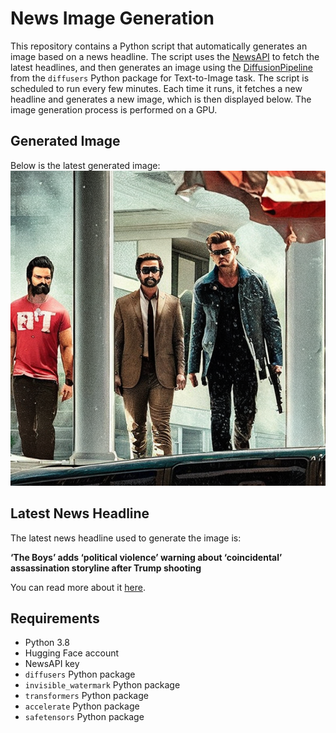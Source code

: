 # News Image Generation
This repository contains a Python script that automatically generates an image based on a news headline. The script uses the [NewsAPI](https://newsapi.org/) to fetch the latest headlines, and then generates an image using the [DiffusionPipeline](https://github.com/huggingface/diffusers) from the `diffusers` Python package for Text-to-Image task.
The script is scheduled to run every few minutes. Each time it runs, it fetches a new headline and generates a new image, which is then displayed below. The image generation process is performed on a GPU.

## Generated Image
Below is the latest generated image:
![Generated Image](image.png)

## Latest News Headline
The latest news headline used to generate the image is:

**‘The Boys’ adds ‘political violence’ warning about ‘coincidental’ assassination storyline after Trump shooting**

You can read more about it [here](https://news.google.com/rss/articles/CBMibmh0dHBzOi8vbnlwb3N0LmNvbS8yMDI0LzA3LzE4L2VudGVydGFpbm1lbnQvdGhlLWJveXMtd2FybnMtYWJvdXQtYXNzYXNzaW5hdGlvbi1zdG9yeWxpbmUtYWZ0ZXItdHJ1bXAtc2hvb3Rpbmcv0gEA?oc=5).

## Requirements
- Python 3.8
- Hugging Face account
- NewsAPI key
- `diffusers` Python package
- `invisible_watermark` Python package
- `transformers` Python package
- `accelerate` Python package
- `safetensors` Python package
